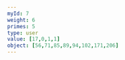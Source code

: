 ```yaml
---
myId: 7
weight: 6
primes: 5
type: user
value: [17,0,1,1]
object: [56,71,85,89,94,102,171,206]
---
```


